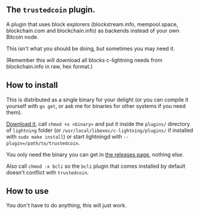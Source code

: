## The `trustedcoin` plugin.

A plugin that uses block explorers (blockstream.info, mempool.space, blockchain.com and blockchain.info) as backends instead of your own Bitcoin node.

This isn't what you should be doing, but sometimes you may need it.

(Remember this will download all blocks c-lightning needs from blockchain.info in raw, hex format.)

## How to install

This is distributed as a single binary for your delight (or you can compile it yourself with `go get`, or ask me for binaries for other systems if you need them).

[Download it](https://github.com/fiatjaf/lightningd-gjson-rpc/releases), call `chmod +x <binary>` and put it inside the `plugins/` directory of `lightning` folder (or `/usr/local/libexec/c-lightning/plugins/` if installed with `sudo make install`) or start lightningd with `--plugin=/path/to/trustedcoin`.

You only need the binary you can get in [the releases page](https://github.com/fiatjaf/lightningd-gjson-rpc/releases), nothing else.

Also call `chmod -x bcli` so the `bcli` plugin that comes installed by default doesn't conflict with `trustedcoin`.

## How to use

You don't have to do anything, this will just work.

